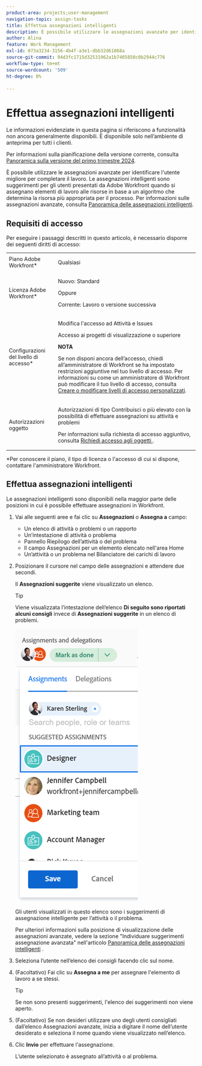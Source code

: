 ```yaml
---
product-area: projects;user-management
navigation-topic: assign-tasks
title: Effettua assegnazioni intelligenti
description: È possibile utilizzare le assegnazioni avanzate per identificare l'utente migliore per completare il lavoro. Le assegnazioni intelligenti sono suggerimenti per gli utenti presentati da Adobe Workfront quando si assegnano elementi di lavoro alle risorse in base a un algoritmo che determina la risorsa più appropriata per il processo. Per informazioni sulle assegnazioni Smart, vedere Cenni preliminari sulle assegnazioni Smart.
author: Alina
feature: Work Management
exl-id: 073a3234-3156-4b4f-a3e1-dbb32d61068a
source-git-commit: 94d3fc1715d32531962a1b7405850c0b2944c776
workflow-type: tm+mt
source-wordcount: '509'
ht-degree: 0%

---
```


# Effettua assegnazioni intelligenti

<span class="preview">Le informazioni evidenziate in questa pagina si riferiscono a funzionalità non ancora generalmente disponibili. È disponibile solo nell’ambiente di anteprima per tutti i clienti.</span>

<span class="preview">Per informazioni sulla pianificazione della versione corrente, consulta [Panoramica sulla versione del primo trimestre 2024](/help/quicksilver/product-announcements/product-releases/24-q1-release-activity/24-q1-release-overview.md).</span>

È possibile utilizzare le assegnazioni avanzate per identificare l&#39;utente migliore per completare il lavoro. Le assegnazioni intelligenti sono suggerimenti per gli utenti presentati da Adobe Workfront quando si assegnano elementi di lavoro alle risorse in base a un algoritmo che determina la risorsa più appropriata per il processo. Per informazioni sulle assegnazioni avanzate, consulta [Panoramica delle assegnazioni intelligenti](../../../manage-work/tasks/assign-tasks/smart-assignments.md).

## Requisiti di accesso

Per eseguire i passaggi descritti in questo articolo, è necessario disporre dei seguenti diritti di accesso:

<table style="table-layout:auto"> 
 <col> 
 <col> 
 <tbody> 
  <tr> 
   <td role="rowheader">Piano Adobe Workfront*</td> 
   <td> <p>Qualsiasi</p> </td> 
  </tr> 
  <tr> 
   <td role="rowheader">Licenza Adobe Workfront*</td> 
   <td> <p>Nuovo: Standard</p>
      Oppure
      <p>Corrente: Lavoro o versione successiva</p> </td> 
  </tr> 
  <tr> 
   <td role="rowheader">Configurazioni del livello di accesso*</td> 
   <td> <p>Modifica l'accesso ad Attività e Issues</p> <p>Accesso ai progetti di visualizzazione o superiore</p> <p><b>NOTA</b>

Se non disponi ancora dell’accesso, chiedi all’amministratore di Workfront se ha impostato restrizioni aggiuntive nel tuo livello di accesso. Per informazioni su come un amministratore di Workfront può modificare il tuo livello di accesso, consulta <a href="../../../administration-and-setup/add-users/configure-and-grant-access/create-modify-access-levels.md" class="MCXref xref">Creare o modificare livelli di accesso personalizzati</a>.</p> </td>
</tr> 
  <tr> 
   <td role="rowheader">Autorizzazioni oggetto</td> 
   <td> <p>Autorizzazioni di tipo Contribuisci o più elevato con la possibilità di effettuare assegnazioni su attività e problemi</p> <p>Per informazioni sulla richiesta di accesso aggiuntivo, consulta <a href="../../../workfront-basics/grant-and-request-access-to-objects/request-access.md" class="MCXref xref">Richiedi accesso agli oggetti </a>.</p> </td> 
  </tr> 
 </tbody> 
</table>

&#42;Per conoscere il piano, il tipo di licenza o l&#39;accesso di cui si dispone, contattare l&#39;amministratore Workfront.

## Effettua assegnazioni intelligenti

Le assegnazioni intelligenti sono disponibili nella maggior parte delle posizioni in cui è possibile effettuare assegnazioni in Workfront.

1. Vai alle seguenti aree e fai clic su **Assegnazioni** o **Assegna a** campo:

   * Un elenco di attività o problemi o un rapporto
   * Un’intestazione di attività o problema
   * Pannello Riepilogo dell’attività o del problema
   * Il campo Assegnazioni per un elemento elencato nell&#39;area Home
   * Un’attività o un problema nel Bilanciatore dei carichi di lavoro

1. Posizionare il cursore nel campo delle assegnazioni e attendere due secondi.

   <span class="preview">Il **Assegnazioni suggerite** viene visualizzato un elenco.</span> <!--check the casing for "assignments" should be lower case in task lists??-->

   >[!TIP]
   >
   >   Viene visualizzata l’intestazione dell’elenco **Di seguito sono riportati alcuni consigli** invece di **Assegnazioni suggerite** in un elenco di problemi.

   ![](assets/smart-assignments-task-header-nwe-350x302.png)

   Gli utenti visualizzati in questo elenco sono i suggerimenti di assegnazione intelligente per l’attività o il problema.

   Per ulteriori informazioni sulla posizione di visualizzazione delle assegnazioni avanzate, vedere la sezione &quot;Individuare suggerimenti assegnazione avanzata&quot; nell&#39;articolo [Panoramica delle assegnazioni intelligenti](../../../manage-work/tasks/assign-tasks/smart-assignments.md) .

1. Seleziona l’utente nell’elenco dei consigli facendo clic sul nome.

1. (Facoltativo) Fai clic su **Assegna a me** per assegnare l&#39;elemento di lavoro a se stessi.

   >[!TIP]
   >
   >Se non sono presenti suggerimenti, l&#39;elenco dei suggerimenti non viene aperto.

1. (Facoltativo) Se non desideri utilizzare uno degli utenti consigliati dall’elenco Assegnazioni avanzate, inizia a digitare il nome dell’utente desiderato e seleziona il nome quando viene visualizzato nell’elenco.
1. Clic **Invio** per effettuare l&#39;assegnazione.

   L’utente selezionato è assegnato all’attività o al problema.

